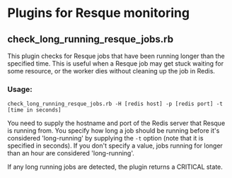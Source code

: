 # Plugins for Resque monitoring

## check_long_running_resque_jobs.rb

This plugin checks for Resque jobs that have been running longer than the specified time. This is
useful when a Resque job may get stuck waiting for some resource, or the worker dies without cleaning
up the job in Redis.

### Usage:

    check_long_running_resque_jobs.rb -H [redis host] -p [redis port] -t [time in seconds]

You need to supply the hostname and port of the Redis server that Resque is running from. You specify
how long a job should be running before it's considered 'long-running' by supplying the `-t` option 
(note that it is specified in seconds). If you don't specify a value, jobs running for longer than
an hour are considered 'long-running'.

If any long running jobs are detected, the plugin returns a CRITICAL state.